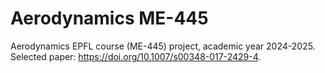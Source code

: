 # Aerodynamics ME-445

Aerodynamics EPFL course (ME-445) project, academic year 2024-2025. Selected paper: https://doi.org/10.1007/s00348-017-2429-4.